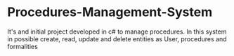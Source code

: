 # Procedures-Management-System
It's and initial project developed in c# to manage procedures. In this system in possible create, read, update and delete entities as User, procedures and formalities
